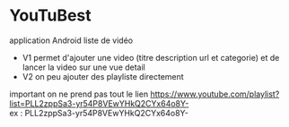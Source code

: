 # YouTuBest
application Android liste de vidéo
- V1 permet d'ajouter une video (titre description url et categorie) et de lancer la video sur une vue detail
- V2 on peu ajouter des playliste directement

important on ne prend pas tout le lien
https://www.youtube.com/playlist?list=PLL2zppSa3-yr54P8VEwYHkQ2CYx64o8Y- \
ex : PLL2zppSa3-yr54P8VEwYHkQ2CYx64o8Y-

